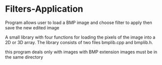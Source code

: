 # Filters-Application
Program allows user to load a BMP image and choose filter to apply then save the new edited image

A small library with four functions for loading the pixels of the image into a 2D or 3D array. 
The library consists of two files bmplib.cpp and bmplib.h. 

this program deals only with images with BMP extension
images must be in the same directory
